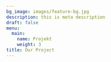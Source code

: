 ```yaml
---
bg_image: images/feature-bg.jpg
description: this is meta description
draft: false
menu:
  main:
    name: Projekt
    weight: 3
title: Our Project
---
```

